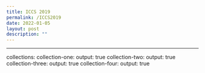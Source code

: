 ```yaml
---
title: ICCS 2019
permalink: /ICCS2019
date: 2022-01-05
layout: post
description: ""
---
```

---
collections:
  collection-one:
    output: true
  collection-two:
    output: true
  collection-three:
    output: true
     collection-four:
    output: true
